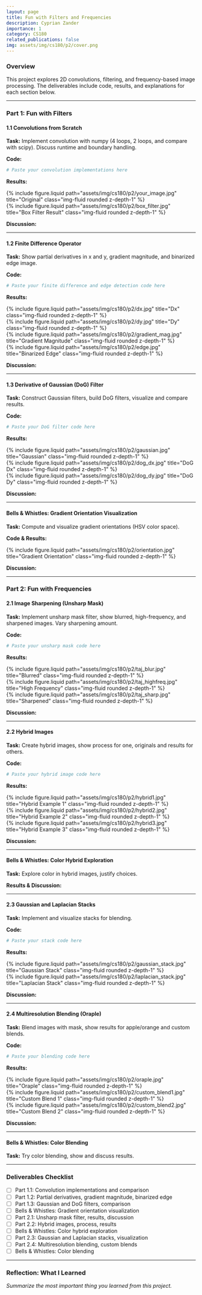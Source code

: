 ```yaml
---
layout: page
title: Fun with Filters and Frequencies
description: Cyprian Zander
importance: 1
category: CS180
related_publications: false
img: assets/img/cs180/p2/cover.png
---
```


### Overview

This project explores 2D convolutions, filtering, and frequency-based image processing. The deliverables include code, results, and explanations for each section below.

---

### Part 1: Fun with Filters

#### 1.1 Convolutions from Scratch

**Task:** Implement convolution with numpy (4 loops, 2 loops, and compare with scipy). Discuss runtime and boundary handling.

**Code:**
```python
# Paste your convolution implementations here
```

**Results:**
<div class="row">
    <div class="col-sm">
        {% include figure.liquid path="assets/img/cs180/p2/your_image.jpg" title="Original" class="img-fluid rounded z-depth-1" %}
    </div>
    <div class="col-sm">
        {% include figure.liquid path="assets/img/cs180/p2/box_filter.jpg" title="Box Filter Result" class="img-fluid rounded z-depth-1" %}
    </div>
</div>

**Discussion:**

---

#### 1.2 Finite Difference Operator

**Task:** Show partial derivatives in x and y, gradient magnitude, and binarized edge image.

**Code:**
```python
# Paste your finite difference and edge detection code here
```

**Results:**
<div class="row">
    <div class="col-sm">{% include figure.liquid path="assets/img/cs180/p2/dx.jpg" title="Dx" class="img-fluid rounded z-depth-1" %}</div>
    <div class="col-sm">{% include figure.liquid path="assets/img/cs180/p2/dy.jpg" title="Dy" class="img-fluid rounded z-depth-1" %}</div>
    <div class="col-sm">{% include figure.liquid path="assets/img/cs180/p2/gradient_mag.jpg" title="Gradient Magnitude" class="img-fluid rounded z-depth-1" %}</div>
    <div class="col-sm">{% include figure.liquid path="assets/img/cs180/p2/edge.jpg" title="Binarized Edge" class="img-fluid rounded z-depth-1" %}</div>
</div>

**Discussion:**

---

#### 1.3 Derivative of Gaussian (DoG) Filter

**Task:** Construct Gaussian filters, build DoG filters, visualize and compare results.

**Code:**
```python
# Paste your DoG filter code here
```

**Results:**
<div class="row">
    <div class="col-sm">{% include figure.liquid path="assets/img/cs180/p2/gaussian.jpg" title="Gaussian" class="img-fluid rounded z-depth-1" %}</div>
    <div class="col-sm">{% include figure.liquid path="assets/img/cs180/p2/dog_dx.jpg" title="DoG Dx" class="img-fluid rounded z-depth-1" %}</div>
    <div class="col-sm">{% include figure.liquid path="assets/img/cs180/p2/dog_dy.jpg" title="DoG Dy" class="img-fluid rounded z-depth-1" %}</div>
</div>

**Discussion:**

---

#### Bells & Whistles: Gradient Orientation Visualization

**Task:** Compute and visualize gradient orientations (HSV color space).

**Code & Results:**
<div class="row">
    <div class="col-sm">{% include figure.liquid path="assets/img/cs180/p2/orientation.jpg" title="Gradient Orientation" class="img-fluid rounded z-depth-1" %}</div>
</div>

**Discussion:**

---

### Part 2: Fun with Frequencies

#### 2.1 Image Sharpening (Unsharp Mask)

**Task:** Implement unsharp mask filter, show blurred, high-frequency, and sharpened images. Vary sharpening amount.

**Code:**
```python
# Paste your unsharp mask code here
```

**Results:**
<div class="row">
    <div class="col-sm">{% include figure.liquid path="assets/img/cs180/p2/taj_blur.jpg" title="Blurred" class="img-fluid rounded z-depth-1" %}</div>
    <div class="col-sm">{% include figure.liquid path="assets/img/cs180/p2/taj_highfreq.jpg" title="High Frequency" class="img-fluid rounded z-depth-1" %}</div>
    <div class="col-sm">{% include figure.liquid path="assets/img/cs180/p2/taj_sharp.jpg" title="Sharpened" class="img-fluid rounded z-depth-1" %}</div>
</div>

**Discussion:**

---

#### 2.2 Hybrid Images

**Task:** Create hybrid images, show process for one, originals and results for others.

**Code:**
```python
# Paste your hybrid image code here
```

**Results:**
<div class="row">
    <div class="col-sm">{% include figure.liquid path="assets/img/cs180/p2/hybrid1.jpg" title="Hybrid Example 1" class="img-fluid rounded z-depth-1" %}</div>
    <div class="col-sm">{% include figure.liquid path="assets/img/cs180/p2/hybrid2.jpg" title="Hybrid Example 2" class="img-fluid rounded z-depth-1" %}</div>
    <div class="col-sm">{% include figure.liquid path="assets/img/cs180/p2/hybrid3.jpg" title="Hybrid Example 3" class="img-fluid rounded z-depth-1" %}</div>
</div>

**Discussion:**

---

#### Bells & Whistles: Color Hybrid Exploration

**Task:** Explore color in hybrid images, justify choices.

**Results & Discussion:**

---

#### 2.3 Gaussian and Laplacian Stacks

**Task:** Implement and visualize stacks for blending.

**Code:**
```python
# Paste your stack code here
```

**Results:**
<div class="row">
    <div class="col-sm">{% include figure.liquid path="assets/img/cs180/p2/gaussian_stack.jpg" title="Gaussian Stack" class="img-fluid rounded z-depth-1" %}</div>
    <div class="col-sm">{% include figure.liquid path="assets/img/cs180/p2/laplacian_stack.jpg" title="Laplacian Stack" class="img-fluid rounded z-depth-1" %}</div>
</div>

**Discussion:**

---

#### 2.4 Multiresolution Blending (Oraple)

**Task:** Blend images with mask, show results for apple/orange and custom blends.

**Code:**
```python
# Paste your blending code here
```

**Results:**
<div class="row">
    <div class="col-sm">{% include figure.liquid path="assets/img/cs180/p2/oraple.jpg" title="Oraple" class="img-fluid rounded z-depth-1" %}</div>
    <div class="col-sm">{% include figure.liquid path="assets/img/cs180/p2/custom_blend1.jpg" title="Custom Blend 1" class="img-fluid rounded z-depth-1" %}</div>
    <div class="col-sm">{% include figure.liquid path="assets/img/cs180/p2/custom_blend2.jpg" title="Custom Blend 2" class="img-fluid rounded z-depth-1" %}</div>
</div>

**Discussion:**

---

#### Bells & Whistles: Color Blending

**Task:** Try color blending, show and discuss results.

---

### Deliverables Checklist

- [ ] Part 1.1: Convolution implementations and comparison
- [ ] Part 1.2: Partial derivatives, gradient magnitude, binarized edge
- [ ] Part 1.3: Gaussian and DoG filters, comparison
- [ ] Bells & Whistles: Gradient orientation visualization
- [ ] Part 2.1: Unsharp mask filter, results, discussion
- [ ] Part 2.2: Hybrid images, process, results
- [ ] Bells & Whistles: Color hybrid exploration
- [ ] Part 2.3: Gaussian and Laplacian stacks, visualization
- [ ] Part 2.4: Multiresolution blending, custom blends
- [ ] Bells & Whistles: Color blending

---

### Reflection: What I Learned

_Summarize the most important thing you learned from this project._
